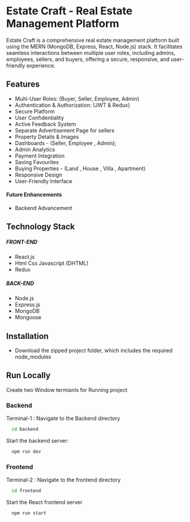 # Estate Craft - Real Estate Management Platform

Estate Craft is a comprehensive real estate management platform built using the MERN (MongoDB, Express, React, Node.js) stack. It facilitates seamless interactions between multiple user roles, including admins, employees, sellers, and buyers, offering a secure, responsive, and user-friendly experience.


## Features

- Multi-User Roles: (Buyer, Seller, Employee, Admin)
- Authentication & Authorization: (JWT & Redux) 
- Secure Platform
- User Confidentiality
- Active Feedback System
- Separate Advertisement Page for sellers
- Property Details & Images
- Dashboards - (Seller, Employee , Admin);
- Admin Analytics 
- Payment Integration
- Saving Favourites
- Buying Properties - (Land , House , Villa , Apartment)
- Responsive Design
- User-Friendly Interface

#### Future Enhancements
- Backend Advancement

## Technology Stack

##### FRONT-END
- React.js
- Html Css Javascript (DHTML)
- Redux

##### BACK-END
- Node.js 
- Express.js
- MongoDB
- Mongoose


## Installation

- Download the zipped project folder, which includes the required node_modules


## Run Locally

Create two Window termianls for Running project

### Backend 
Terminal-1 : Navigate to the Backend directory

```bash
  cd backend
```
Start the backend server:

```bash
  npm run dev
```
### Frontend
Terminal-2 : Navigate to the frontend directory

```bash
  cd frontend
```

Start the React frontend server

```bash
  npm run start
```

